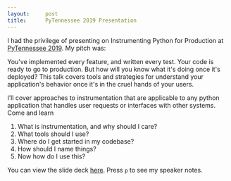 ```yaml
---
layout:     post
title:      PyTennessee 2019 Presentation
---
```


I had the privilege of presenting on Instrumenting Python for Production at [PyTennessee 2019](https://www.pytennessee.org/). My pitch was:

You've implemented every feature, and written every test. Your code is ready to go to production. But how will you know what it's doing once it's deployed? This talk covers tools and strategies for understand your application's behavior once it's in the cruel hands of your users.

I’ll cover approaches to instrumentation that are applicable to any python application that handles user requests or interfaces with other systems. Come and learn

1. What is instrumentation, and why should I care?
1. What tools should I use?
1. Where do I get started in my codebase?
1. How should I name things?
1. Now how do I use this?


You can view the slide deck [here](/presentations/instrumenting_python_for_production). Press `p` to see my speaker notes.
